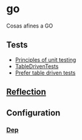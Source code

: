 # go
Cosas afines a GO

## Tests

- [Principles of unit testing](https://github.com/ghsukumar/SFDC_Best_Practices/wiki/F.I.R.S.T-Principles-of-Unit-Testing)
- [TableDrivenTests](https://github.com/golang/go/wiki/TableDrivenTests)
- [Prefer table driven tests](https://dave.cheney.net/2019/05/07/prefer-table-driven-tests)

## [Reflection](reflection.md)

## Configuration

### [Dep](dep.md)